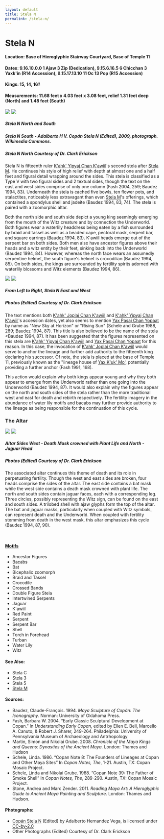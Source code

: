 ```yaml
---
layout: default
title: Stela N
permalink: /stela-n/
---
```


# Stela N

#### <strong>Location</strong>: Base of Hieroglyphic Stairway Courtyard, Base of Temple 11
#### <strong>Dates</strong>: 9.16.10.0.0 1 Ajaw 3 Zip (Dedication), 9.15.6.16.5 6 Chicchan 3 Yaxk'in (R14 Accession), 9.15.17.13.10 11 Oc 13 Pop (R15 Accession)
#### <strong>Kings</strong>: 15, 14, 16?
#### <strong>Measurements</strong>: 11.68 feet x 4.03 feet x 3.08 feet, relief 1.31 feet deep (North) and 1.48 feet (South)

<p class="float">
<img src="{{site.baseurl}}/images/stela-n-north.jpg">
<img src="{{site.baseurl}}/images/stela-n-south.jpg">
</p>

##### <strong><em>Stela N North and South</em></strong>

##### <em>Stela N South - Adalberto H V. <cite>Copán Stela N</cite> (Edited), 2009, photograph. Wikimedia Commons.</em>

##### <em>Stela N North Courtesy of Dr. Clark Erickson</em>  

Stela N is fifteenth ruler <a href="{{site.baseurl}}/kahk-yipyaj-chan-kawiil">K'ahk' Yipyaj Chan K'awiil</a>'s second stela after <a href="{{site.baseurl}}/stela-m">Stela M</a>. He continues his style of high relief with depth at almost one and a half feet and figural detail wrapping around the sides. This stela is classified as a Type V with two figural sides and 2 textual sides, though the text on the east and west sides comprise of only one column (Fash 2004, 259; Baudez 1994, 83). Underneath the stela is cached five bowls, ten flower pots, and stalactites, noticeably less extravagant than even <a href="{{site.baseurl}}/stela-m">Stela M</a>'s offerings, which contained a spondylus shell and jadeite (Baudez 1994, 83, 74). The stela is paired with a zoomorphic altar.

Both the north side and south side depict a young king seemingly emerging from the mouth of the Witz creature and by connection the Underworld. Both figures wear a waterlily headdress being eaten by a fish surrounded by braid and tassel as well as a beaded cape, pectoral mask, serpent bar, and square earrings (Baudez 1994, 83). K'awiil heads emerge out of the serpent bar on both sides. Both men also have ancestor figures above their heads and a witz entity by their feet, sinking back into the Underworld (Baudez 1994, 84). However, whereas the north face wears an assumedly serpentine helmet, the south figure's helmet is crocodilian (Baudez 1994, 85). On both sides, the kings are surrounded by fertility spirits adorned with waterlily blossoms and Witz elements (Baudez 1994, 86).

<p class="float">
<img src="{{site.baseurl}}/images/stela-n-east.jpg">
<img src="{{site.baseurl}}/images/stela-n-west.jpg">
</p>

##### <strong><em>From Left to Right, Stela N East and West</em></strong>
##### <em>Photos (Edited) Courtesy of Dr. Clark Erickson</em>

The text mentions both <a href="{{site.baseurl}}/kahk-joplaj-chan-kawiil">K'ahk' Joplaj Chan K'awiil</a> and <a href="{{site.baseurl}}/kahk-yipyaj-chan-kawiil">K'ahk' Yipyaj Chan K'awiil</a>'s accession dates, yet also seems to mention <a href="{{site.baseurl}}/yax-pasaj-chan-yopaat">Yax Pasaj Chan Yopaat</a> by name as "New Sky at Horizon" or "Rising Sun" (Schele and Grube 1988, 289; Baudez 1994, 87). This title is also believed to be the name of the stela <Baudez 1994, 87). It has been suggested that the figures represented on this stela are <a href="{{site.baseurl}}/kahk-yipyaj-chan-kawiil">K'ahk' Yipyaj Chan K'awiil</a> and <a href="{{site.baseurl}}/yax-pasaj-chan-yopaat">Yax Pasaj Chan Yopaat</a> for this reason. In this case, the invocation of <a href="{{site.baseurl}}/kahk-joplaj-chan-kawiil">K'ahk' Joplaj Chan K'awiil</a> would serve to anchor the lineage and further add authority to the fifteenth king declaring his successor. Of note, the stela is placed at the base of Temple 11, previously known as the "lineage house of <a href="{{site.baseurl}}/yax-kuk-mo">Yax K'uk' Mo'</a>, potentially providing a further anchor (Fash 1991, 168).

This action would explain why both kings appear young and why they both appear to emerge from the Underworld rather than one going into the Underworld (Baudez 1994, 87). It would also explain why the figures appear on the north and south sides of the stela rather than the more traditional west and east for death and rebirth respectively. The fertility imagery in the abundance of water lily motifs and bacabs may further provide authority to the lineage as being responsible for the continuation of this cycle.

### <strong>The Altar</strong>

<p class="float">
<img src="{{site.baseurl}}/images/stela-n-altar-west.jpg">
<img src="{{site.baseurl}}/images/stela-n-altar-north.jpg">
</p>

##### <strong>Altar Sides West - Death Mask crowned with Plant Life and North - Jaguar Head</strong>

##### <em>Photos (Edited) Courtesy of Dr. Clark Erickson</em>

The associated altar continues this theme of death and its role in perpetuating fertility. Though the west and east sides are broken, four heads comprise the sides of the altar. The east side contains a bat mask while the west side contains a death mask crowned with plant life. The north and south sides contain jaguar faces, each with a corresponding leg. Three circles, possibly representing the Witz sign, can be found on the east and south sides. A trilobed shell with ajaw glyphs form the top of the altar. The bat and jaguar masks, particularly when coupled with Witz symbols, can represent death and the Underworld. When coupled with fertility stemming from death in the west mask, this altar emphasizes this cycle (Baudez 1994, 87, 90).

<br>

#### <strong><a href="{{site.baseurl}}/motif-glossary">Motifs</a></strong>
<ul>
<li>Ancestor Figures</li>
<li>Bacabs</li>
<li>Bat</li>
<li>Bicephalic zoomorph</li>
<li>Braid and Tassel</li>
<li>Crocodile</li>
<li>Crossed Bands</li>
<li>Double Figure Stela</li>
<li>Intertwined Serpents</li>
<li>Jaguar</li>
<li>K'awiil</li>
<li>Red Paint</li>
<li>Serpent</li>
<li>Serpent Bar</li>
<li>Shell</li>
<li>Torch in Forehead</li>
<li>Turban</li>
<li>Water Lily</li>
<li>Witz</li>
</ul>

#### <strong>See Also</strong>:
<ul>
<li>Stela C</li>
<li>Stela 3</li>
<li>Stela 5</li>
<li><a href="{{site.baseurl}}/stela-m">Stela M</a></li>
</ul>

#### <strong>Sources</strong>:
<ul>
<li>Baudez, Claude-François. 1994. <cite>Maya Sculpture of Copán: The Iconography</cite>. Norman: University of Oklahoma Press.</li>  
<li>Fash, Barbara W. 2004. “Early Classic Sculptural Development at Copan.” In <cite>Understanding Early Copan</cite>, edited by Ellen E. Bell, Marcello A. Canuto, & Robert J. Sharer, 249-264. Philadelphia: University of Pennsylvania Museum of Archaeology and Antrhopology</li>
<li>Martin, Simon and Nikolai Grube. 2008. <cite>Chronicle of the Maya Kings and
    Queens: Dynasties of the Ancient Maya.</cite> London: Thames and Hudson</li>
<li>Schele, Linda. 1986. “Copan Note 8: The Founders of Lineages at Copan and Other Maya Sites” In <cite>Copan Notes, The</cite>, 1-21. Austin, TX: Copan Mosaic Project.</li>
<li>Schele, Linda and Nikolai Grube. 1988. “Copan Note 39: The Father of Smoke Shell” In <cite>Copan Notes, The</cite>, 289-290. Austin, TX: Copan Mosaic Project.</li>
<li>Stone, Andrea and Marc Zender. 2011. <cite>Reading Maya Art: A Hieroglyphic Guide to Ancient Maya Painting and Sculpture</cite>. London: Thames and Hudson.</li>
</ul>

#### <strong>Photographs</strong>:
<ul>
<li><a href="https://commons.wikimedia.org/wiki/File:Cop%C3%A1n_Stela_N.jpg">Copán Stela N</a> (Edited) by Adalberto Hernandez Vega, is licensed under <a href="https://creativecommons.org/licenses/by/2.0/deed.en">CC-by-2.0</a></li>
<li>Other Photographs (Edited) Courtesy of Dr. Clark Erickson</li>
</ul>
